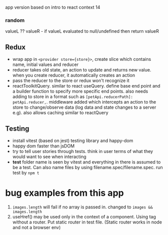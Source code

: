 app version based on intro to react context 14

### random

valueL ?? valueR - if valueL evaluated to null/undefined then return valueR

## Redux

- wrap app in `<provider store={store}>`, create slice which contains name, initial values and reducer
- reducer takes old state, an action to update and returns new value. when you create reducer, it automatically creates an action
- pass the reducer to the store or redux won't recognize it
- reactToolkitQuery. similar to react useQuery. define base end point and a builder function to specify more specific end points. also needs adding to store in a format such as `[petApi.reducerPath]: petApi.reducer,`. middleware added which intercepts an action to the store to change/observe data (log data and state changes to a server e.g). also allows caching similar to reactQuery

## Testing

- install vitest (based on jest) testing library and happy-dom
- happy dom faster than jsDOM
- try to tell user stories through tests. think in user terms of what they would want to see when interacting
- **test** folder name is seen by vitest and everything in there is assumed to be a test. Can also name files by using filename.spec/filename.spec. run test by `npm t`

# bug examples from this app

1. `images.length` will fail if no array is passed in. changed to `images && images.length`
2. useHref() may be used only in the context of a <Router> component. Using <Link> tag without a router. Put static router in test file. (Static router works in node and not a browser env)
